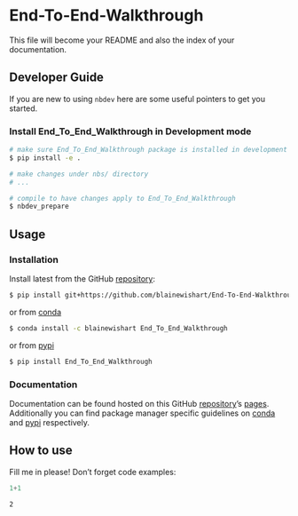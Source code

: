 # End-To-End-Walkthrough


<!-- WARNING: THIS FILE WAS AUTOGENERATED! DO NOT EDIT! -->

This file will become your README and also the index of your
documentation.

## Developer Guide

If you are new to using `nbdev` here are some useful pointers to get you
started.

### Install End_To_End_Walkthrough in Development mode

``` sh
# make sure End_To_End_Walkthrough package is installed in development mode
$ pip install -e .

# make changes under nbs/ directory
# ...

# compile to have changes apply to End_To_End_Walkthrough
$ nbdev_prepare
```

## Usage

### Installation

Install latest from the GitHub
[repository](https://github.com/blainewishart/End-To-End-Walkthrough):

``` sh
$ pip install git+https://github.com/blainewishart/End-To-End-Walkthrough.git
```

or from
[conda](https://anaconda.org/blainewishart/End-To-End-Walkthrough)

``` sh
$ conda install -c blainewishart End_To_End_Walkthrough
```

or from [pypi](https://pypi.org/project/End-To-End-Walkthrough/)

``` sh
$ pip install End_To_End_Walkthrough
```

### Documentation

Documentation can be found hosted on this GitHub
[repository](https://github.com/blainewishart/End-To-End-Walkthrough)’s
[pages](https://blainewishart.github.io/End-To-End-Walkthrough/).
Additionally you can find package manager specific guidelines on
[conda](https://anaconda.org/blainewishart/End-To-End-Walkthrough) and
[pypi](https://pypi.org/project/End-To-End-Walkthrough/) respectively.

## How to use

Fill me in please! Don’t forget code examples:

``` python
1+1
```

    2
